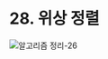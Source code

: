 # 28. 위상 정렬

![알고리즘 정리-26](https://user-images.githubusercontent.com/38010141/114263327-c41f9580-9a1f-11eb-9b7d-03f190ac9986.jpg)
